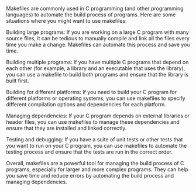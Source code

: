 Makefiles are commonly used in C programming (and other programming languages) to automate the build process of programs. Here are some situations where you might want to use makefiles:

Building large programs: If you are working on a large C program with many source files, it can be tedious to manually compile and link all the files every time you make a change. Makefiles can automate this process and save you time.

Building multiple programs: If you have multiple C programs that depend on each other (for example, a library and an executable that uses the library), you can use a makefile to build both programs and ensure that the library is built first.

Building for different platforms: If you need to build your C program for different platforms or operating systems, you can use makefiles to specify different compilation options and dependencies for each platform.

Managing dependencies: If your C program depends on external libraries or header files, you can use makefiles to manage these dependencies and ensure that they are installed and linked correctly.

Testing and debugging: If you have a suite of unit tests or other tests that you want to run on your C program, you can use makefiles to automate the testing process and ensure that the tests are run in the correct order.

Overall, makefiles are a powerful tool for managing the build process of C programs, especially for larger and more complex programs. They can help you save time and reduce errors by automating the build process and managing dependencies.
